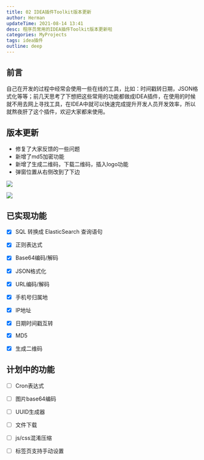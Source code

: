 ```yaml
---
title: 02 IDEA插件Toolkit版本更新
author: Herman
updateTime: 2021-08-14 13:41
desc: 程序员常用的IDEA插件Toolkit版本更新啦
categories: MyProjects
tags: idea插件
outline: deep
---
```


## 前言
自己在开发的过程中经常会使用一些在线的工具，比如：时间戳转日期，JSON格式化等等；前几天思考了下想把这些常用的功能都做成IDEA插件，在使用的时候就不用去网上寻找工具，在IDEA中就可以快速完成提升开发人员开发效率，所以就熬夜肝了这个插件，欢迎大家都来使用。


## 版本更新 
- 修复了大家反馈的一些问题
- 新增了md5加密功能
- 新增了生成二维码，下载二维码，插入logo功能
- 弹窗位置从右侧改到了下边

![](https://cdn.jsdelivr.net/gh/silently9527/images//008eGmZEgy1gnxbmtzi3kj31hc0u0dhh.jpg)

![](https://cdn.jsdelivr.net/gh/silently9527/images//008eGmZEgy1gnxbnkbcqaj31hc0u0gn5.jpg)


## 已实现功能
- [x] SQL 转换成 ElasticSearch 查询语句
- [x] 正则表达式
- [x] Base64编码/解码
- [x] JSON格式化
- [x] URL编码/解码
- [x] 手机号归属地
- [x] IP地址
- [x] 日期时间戳互转
- [x] MD5
- [x] 生成二维码


## 计划中的功能
- [ ] Cron表达式
- [ ] 图片base64编码
- [ ] UUID生成器
- [ ] 文件下载
- [ ] js/css混淆压缩
- [ ] 标签页支持手动设置


